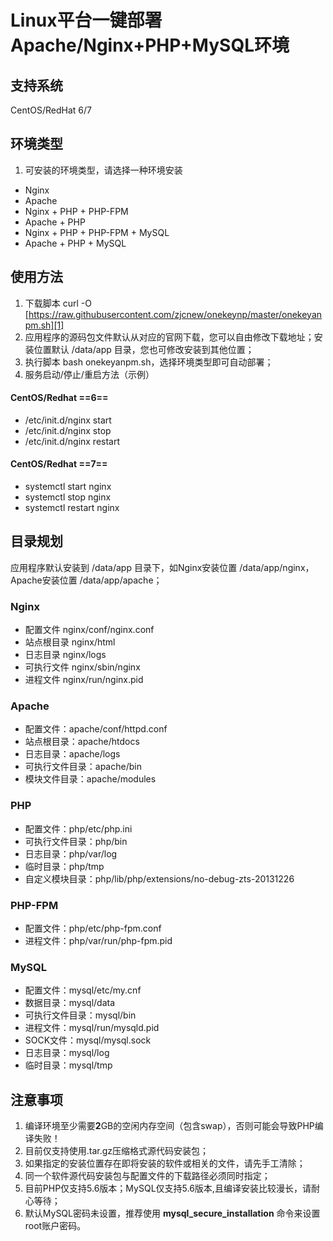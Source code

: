 Linux平台一键部署Apache/Nginx+PHP+MySQL环境
======

## 支持系统
CentOS/RedHat 6/7

## 环境类型        

 1. 可安装的环境类型，请选择一种环境安装
 - Nginx
 - Apache
 - Nginx + PHP + PHP-FPM
 - Apache + PHP
 - Nginx + PHP + PHP-FPM + MySQL
 - Apache + PHP + MySQL

## 使用方法
 

 1. 下载脚本 curl -O [https://raw.githubusercontent.com/zjcnew/onekeynp/master/onekeyanpm.sh][1]
 2. 应用程序的源码包文件默认从对应的官网下载，您可以自由修改下载地址；安装位置默认 /data/app 目录，您也可修改安装到其他位置；
 2. 执行脚本 bash onekeyanpm.sh，选择环境类型即可自动部署；
 3. 服务启动/停止/重启方法（示例）
  ####  CentOS/Redhat **==6==**
 - /etc/init.d/nginx start
 - /etc/init.d/nginx stop
 - /etc/init.d/nginx restart
#### CentOS/Redhat ==**7**==
 - systemctl start nginx
 - systemctl stop nginx
 - systemctl restart nginx

 
## 目录规划

应用程序默认安装到 /data/app 目录下，如Nginx安装位置  /data/app/nginx，Apache安装位置 /data/app/apache；

 ### Nginx
 - 配置文件  nginx/conf/nginx.conf
 - 站点根目录  nginx/html
 - 日志目录 nginx/logs
 - 可执行文件 nginx/sbin/nginx
 - 进程文件 nginx/run/nginx.pid

### Apache

 - 配置文件：apache/conf/httpd.conf 
 - 站点根目录：apache/htdocs
 - 日志目录：apache/logs
 - 可执行文件目录：apache/bin
 - 模块文件目录：apache/modules

### PHP

 - 配置文件：php/etc/php.ini
 - 可执行文件目录：php/bin
 - 日志目录：php/var/log
 - 临时目录：php/tmp
 - 自定义模块目录：php/lib/php/extensions/no-debug-zts-20131226

### PHP-FPM

 - 配置文件：php/etc/php-fpm.conf
 - 进程文件：php/var/run/php-fpm.pid

### MySQL

 - 配置文件：mysql/etc/my.cnf
 - 数据目录：mysql/data
 - 可执行文件目录：mysql/bin
 - 进程文件：mysql/run/mysqld.pid
 - SOCK文件：mysql/mysql.sock
 - 日志目录：mysql/log
 - 临时目录：mysql/tmp


## 注意事项

 1. 编译环境至少需要**2**GB的空闲内存空间（包含swap），否则可能会导致PHP编译失败！
 1. 目前仅支持使用.tar.gz压缩格式源代码安装包；
 1. 如果指定的安装位置存在即将安装的软件或相关的文件，请先手工清除；
 1. 同一个软件源代码安装包与配置文件的下载路径必须同时指定；
 1. 目前PHP仅支持5.6版本；MySQL仅支持5.6版本,且编译安装比较漫长，请耐心等待；
 1. 默认MySQL密码未设置，推荐使用 **mysql_secure_installation** 命令来设置root账户密码。

  [1]: https://raw.githubusercontent.com/zjcnew/onekeynp/master/onekeyanpm.sh